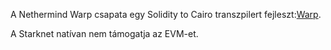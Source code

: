A Nethermind Warp csapata egy Solidity to Cairo transzpilert fejleszt:[Warp](https://github.com/NethermindEth/warp).

A Starknet natívan nem támogatja az EVM-et.